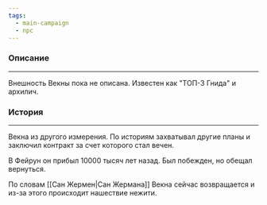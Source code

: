 ```yaml
---
tags:
  - main-campaign
  - npc
---
```

### Описание
---
Внешность Векны пока не описана. Известен как "ТОП-3 Гнида" и архилич.

### История
---
Векна из другого измерения. По историям захватывал другие планы и заключил контракт за счет которого стал вечен. 

В Фейрун он прибыл 10000 тысяч лет назад. Был побежден, но обещал вернуться.

По словам [[Сан Жермен|Сан Жермана]] Векна сейчас возвращается и из-за этого происходит нашествие нежити.